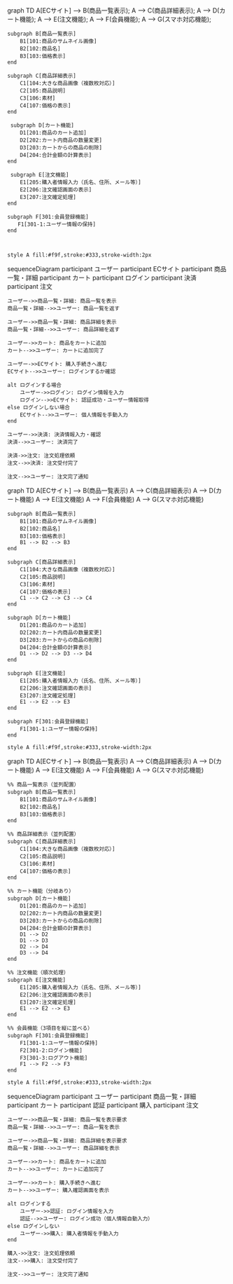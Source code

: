 <div class="mermaid">
graph TD
    A[ECサイト] --> B(商品一覧表示);
    A --> C(商品詳細表示);
    A --> D(カート機能);
    A --> E(注文機能);
    A --> F(会員機能);
    A --> G(スマホ対応機能);

    subgraph B[商品一覧表示]
        B1[101:商品のサムネイル画像]
        B2[102:商品名]
        B3[103:価格表示]
    end

    subgraph C[商品詳細表示]
        C1[104:大きな商品画像（複数枚対応）]
        C2[105:商品説明]
        C3[106:素材]
        C4[107:価格の表示]
    end

     subgraph D[カート機能]
        D1[201:商品のカート追加]
        D2[202:カート内商品の数量変更]
        D3[203:カートからの商品の削除]
        D4[204:合計金額の計算表示]
    end

     subgraph E[注文機能]
        E1[205:購入者情報入力（氏名、住所、メール等）]
        E2[206:注文確認画面の表示]
        E3[207:注文確定処理]
    end

    subgraph F[301:会員登録機能]
    　　F1[301-1:ユーザー情報の保持]
    end
    
    

    style A fill:#f9f,stroke:#333,stroke-width:2px
</div>



<div class="mermaid">
sequenceDiagram
    participant ユーザー
    participant ECサイト
    participant 商品一覧・詳細
    participant カート
    participant ログイン
    participant 決済
    participant 注文

    ユーザー->>商品一覧・詳細: 商品一覧を表示
    商品一覧・詳細-->>ユーザー: 商品一覧を返す

    ユーザー->>商品一覧・詳細: 商品詳細を表示
    商品一覧・詳細-->>ユーザー: 商品詳細を返す

    ユーザー->>カート: 商品をカートに追加
    カート-->>ユーザー: カートに追加完了

    ユーザー->>ECサイト: 購入手続きへ進む
    ECサイト-->>ユーザー: ログインするか確認

    alt ログインする場合
        ユーザー->>ログイン: ログイン情報を入力
        ログイン-->>ECサイト: 認証成功・ユーザー情報取得
    else ログインしない場合
        ECサイト-->>ユーザー: 個人情報を手動入力
    end

    ユーザー->>決済: 決済情報入力・確認
    決済-->>ユーザー: 決済完了

    決済->>注文: 注文処理依頼
    注文-->>決済: 注文受付完了

    注文-->>ユーザー: 注文完了通知
</div>

<div class="mermaid">
graph TD
    A[ECサイト] --> B(商品一覧表示)
    A --> C(商品詳細表示)
    A --> D(カート機能)
    A --> E(注文機能)
    A --> F(会員機能)
    A --> G(スマホ対応機能)

    subgraph B[商品一覧表示]
        B1[101:商品のサムネイル画像]
        B2[102:商品名]
        B3[103:価格表示]
        B1 --> B2 --> B3
    end

    subgraph C[商品詳細表示]
        C1[104:大きな商品画像（複数枚対応）]
        C2[105:商品説明]
        C3[106:素材]
        C4[107:価格の表示]
        C1 --> C2 --> C3 --> C4
    end

    subgraph D[カート機能]
        D1[201:商品のカート追加]
        D2[202:カート内商品の数量変更]
        D3[203:カートからの商品の削除]
        D4[204:合計金額の計算表示]
        D1 --> D2 --> D3 --> D4
    end

    subgraph E[注文機能]
        E1[205:購入者情報入力（氏名、住所、メール等）]
        E2[206:注文確認画面の表示]
        E3[207:注文確定処理]
        E1 --> E2 --> E3
    end

    subgraph F[301:会員登録機能]
        F1[301-1:ユーザー情報の保持]
    end

    style A fill:#f9f,stroke:#333,stroke-width:2px

</div>

<div class="mermaid">
graph TD
    A[ECサイト] --> B(商品一覧表示)
    A --> C(商品詳細表示)
    A --> D(カート機能)
    A --> E(注文機能)
    A --> F(会員機能)
    A --> G(スマホ対応機能)

    %% 商品一覧表示（並列配置）
    subgraph B[商品一覧表示]
        B1[101:商品のサムネイル画像]
        B2[102:商品名]
        B3[103:価格表示]
    end

    %% 商品詳細表示（並列配置）
    subgraph C[商品詳細表示]
        C1[104:大きな商品画像（複数枚対応）]
        C2[105:商品説明]
        C3[106:素材]
        C4[107:価格の表示]
    end

    %% カート機能（分岐あり）
    subgraph D[カート機能]
        D1[201:商品のカート追加]
        D2[202:カート内商品の数量変更]
        D3[203:カートからの商品の削除]
        D4[204:合計金額の計算表示]
        D1 --> D2
        D1 --> D3
        D2 --> D4
        D3 --> D4
    end

    %% 注文機能（順次処理）
    subgraph E[注文機能]
        E1[205:購入者情報入力（氏名、住所、メール等）]
        E2[206:注文確認画面の表示]
        E3[207:注文確定処理]
        E1 --> E2 --> E3
    end

    %% 会員機能（3項目を縦に並べる）
    subgraph F[301:会員登録機能]
        F1[301-1:ユーザー情報の保持]
        F2[301-2:ログイン機能]
        F3[301-3:ログアウト機能]
        F1 --> F2 --> F3
    end

    style A fill:#f9f,stroke:#333,stroke-width:2px

</div>

<div class="mermaid">
sequenceDiagram
    participant ユーザー
    participant 商品一覧・詳細
    participant カート
    participant 認証
    participant 購入
    participant 注文

    ユーザー->>商品一覧・詳細: 商品一覧を表示要求
    商品一覧・詳細-->>ユーザー: 商品一覧を表示

    ユーザー->>商品一覧・詳細: 商品詳細を表示要求
    商品一覧・詳細-->>ユーザー: 商品詳細を表示

    ユーザー->>カート: 商品をカートに追加
    カート-->>ユーザー: カートに追加完了

    ユーザー->>カート: 購入手続きへ進む
    カート-->>ユーザー: 購入確認画面を表示

    alt ログインする
        ユーザー->>認証: ログイン情報を入力
        認証-->>ユーザー: ログイン成功（個人情報自動入力）
    else ログインしない
        ユーザー->>購入: 購入者情報を手動入力
    end

    購入->>注文: 注文処理依頼
    注文-->>購入: 注文受付完了

    注文-->>ユーザー: 注文完了通知

</div>
